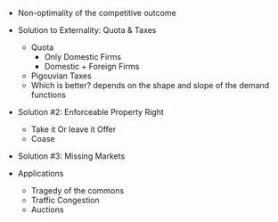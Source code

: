 * Non-optimality of the competitive outcome

* Solution to Externality: Quota & Taxes
	* Quota
		* Only Domestic Firms
		* Domestic + Foreign Firms 
	* Pigouvian Taxes
	* Which is better? 
		depends on the shape and slope of the demand functions 
* Solution #2: Enforceable Property Right 
	* Take it Or leave it Offer 
	* Coase 
* Solution #3: Missing Markets 

* Applications
	* Tragedy of the commons
	* Traffic Congestion
	* Auctions